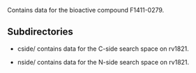 Contains data for the bioactive compound F1411-0279.

## Subdirectories

- cside/ contains data for the C-side search space on rv1821.

- nside/ contains data for the N-side search space on rv1821.

